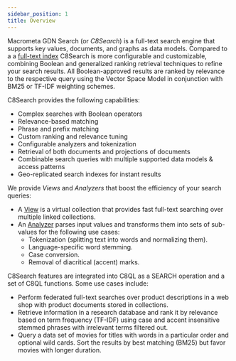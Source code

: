 ```yaml
---
sidebar_position: 1
title: Overview
---
```


Macrometa GDN Search (or *C8Search*) is a full-text search engine that supports key values, documents, and graphs as data models. Compared to a a [full-text index](../collections/documents/indexing/working-with-indexes#fulltext-indexes) C8Search is more configurable and customizable, combining Boolean and generalized ranking retrieval techniques to refine your search results. All Boolean-approved results are ranked by relevance to the respective query using the Vector Space Model in conjunction with BM25 or TF-IDF weighting schemes.

C8Search provides the following capabilities:

* Complex searches with Boolean operators
* Relevance-based matching
* Phrase and prefix matching
* Custom ranking and relevance tuning
* Configurable analyzers and tokenization
* Retrieval of both documents and projections of documents
* Combinable search queries with multiple supported data models & access patterns
* Geo-replicated search indexes for instant results


We provide *Views* and *Analyzers* that boost the efficiency of your search queries:

* A [View](../../docs/Search/Views) is a virtual collection that provides fast full-text searching over multiple linked collections.
* An [Analyzer](../../docs/Search/Analyzers) parses input values and transforms them into sets of sub-values for the following use cases:
	* Tokenization (splitting text into words and normalizing them).
	* Language-specific word stemming.
	* Case conversion.
	* Removal of diacritical (accent) marks.

C8Search features are integrated into C8QL as a SEARCH operation and a set of C8QL functions. Some use cases include:

* Perform federated full-text searches over product descriptions in a web shop with product documents stored in collections.
* Retrieve information in a research database and rank it by relevance based on term frequency (TF-IDF) using case and accent insensitive stemmed phrases with irrelevant terms filtered out.
* Query a data set of movies for titles with words in a particular order and optional wild cards. Sort the results by best matching (BM25) but favor movies with longer duration.